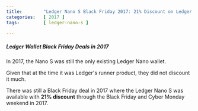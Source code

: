 ```yaml
---
title:        "Ledger Nano S Black Friday 2017: 21% Discount on Ledger Nano S"
categories:   [ 2017 ]
tags:         [ ledger-nano-s ]

---
```


##### Ledger Wallet Black Friday Deals in 2017

In 2017, the Nano S was still the only existing Ledger Nano wallet.

Given that at the time it was Ledger's runner product, they did not discount it much.

There was still a Black Friday deal in 2017 where the Ledger Nano S was available with **21% discount** through the Black Friday and Cyber Monday weekend in 2017.

